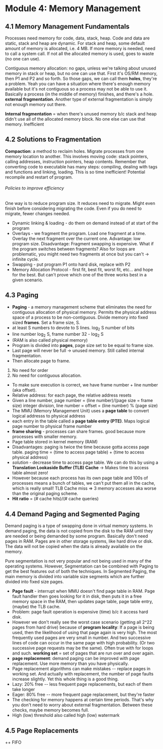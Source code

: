 # Module 4: Memory Management

## 4.1 Memory Management Fundamentals

Processes need memory for code, data, stack, heap. Code and data are static, stack and heap are dynamic. For stack and heap, some default amount of memory is allocated, i.e. 4 MB. If more memory is needed, need to call a system call. If not all the allocated memory is used, goes to waste (no one can use).

Contiguous memory allocation: no gaps, unless we're talking about unused memory in stack or heap, but no one can use that. First it's OS/RM memory, then P1 and P2 and so forth. So those gaps, we can call them **holes**, they're a problem. Yeah you can have a situation where there's enough memory available but it's not contiguous so a process may not be able to use it. Basically a process (in the middle of memory) finishes, and there's a hole. **external fragmentation**. Another type of external fragmentation is simply not enough memory out there.

**Internal fragmentation** = when there's unused memory b/c stack and heap didn't use all of the allocated memory block. No one else can use that memory. Inefficient

## 4.2 Solutions to Fragmentation

**Compaction**: a method to reclaim holes. Migrate processes from one memory location to another. This involves moving code: stack pointers, calling addresses, instruction pointers, heap contents. Remember that converting code to executable has many steps: compiling, dealing with tags and functions and linking, loading. This is so time inefficient! Potential recompile and restart of program.
###### Policies to improve efficiency
One way is to reduce program size. It reduces need to migrate. Might even finish before considering migrating the code. Even if you do need to migrate, fewer changes needed.
+ Dynamic linking & loading - do them on demand instead of at start of the program
+ Overlays - we fragment the program. Load one fragment at a time. Overlay the next fragment over the current one. Advantage: low program size. Disadvantage: Fragment swapping is expensive. What if the program switches between fragments? Also for loops are problematic, you might need two fragments at once but you can't -> infinite cycle.
+ Swapping - put program P1 onto hard disk, replace with P2
+ Memory Allocation Protocol - first fit, best fit, worst fit, etc... and hope for the best. But can't prove which one of the three works best in a given scenario.

## 4.3 Paging

+ **Paging** - a memory management scheme that eliminates the need for contiguous allocation of physical memory. Permits the physical address space of a process to be non-contiguous. Divide memory into fixed sized **frames**. Set a frame size, S.
+ at least S numbers to devote to S lines. log<sub>2</sub> S number of bits
+ line number log<sub>2</sub> S, frame number 32 - log<sub>2</sub> S
+ (RAM is also called physical memory)
+ Program is divided into **pages**, page size set to be equal to frame size.
+ Last page will never be full -> unused memory. Still called internal fragmentation.
+ Then allocate page to frame.
1. No need for order
2. No need for contiguous allocation.
+ To make sure execution is correct, we have frame number + line number (aka offset).
+ Relative address: for each page, the relative address resets
+ Given a line number, page number = (line number)/(page size = frame size) integer division, line number = offset = (line number) % (page size)
+ The MMU (Memory Management Unit) uses a **page table** to convert logical addresss to physical address
+ each entry in the table called a **page table entry (PTE)**. Maps logical page number to physical frame number
+ **frame sharing** - processes can share frames. good because more processes with smaller memory.
+ Page table stored in kernel memory (RAM)
+ Disadvantages: paging is twice the time because gotta access page table. paging time = (time to access page table) + (time to access physical address)
+ *solution* - decrease time to access page table. We can do this by using a **Translation Lookaside Buffer (TLB) Cache** -> Makes time to access table almost zero!
+ However because each process has its own page table and 100s of processes means a bunch of tables, we can't put them all in the cache, which is really small! TLB Cache miss => 3 memory accesses aka worse than the original paging scheme.
+ **Hit ratio** = (# cache hits)/(# cache queries)

## 4.4 Demand Paging and Segmented Paging

Demand paging is a type of swapping done in virtual memory systems. In demand paging, the data is not copied from the disk to the RAM until they are needed or being demanded by some program. Basically don't need pages in RAM. Pages are in other storage systems, like hard drive or disk. The data will not be copied when the data is already available on the memory.

Pure segmentation is not very popular and not being used in many of the operating systems. However, Segmentation can be combined with Paging to get the best features out of both the techniques. In Segmented Paging, the main memory is divided into variable size segments which are further divided into fixed size pages.

+ **Page fault** - interrupt when MMU doesn't find page table in RAM. Page fault handler then goes looking for it in disk, then puts it in a free memory space in the RAM, then updates page table, page table entry, (maybe) the TLB cache.
+ Problem: page fault operation is expensive (time) b/c it access hard disk.
+ However we don't really see the worst case scenario (getting all 2^22 pages from hard drive) because of **program locality**: If a page is being used, then the likelihood of using that page again is very high. The most frequently used pages are very small in number. And two successive lines of code can occur in the same page with high probability. (Or two successive page requests may be the same). Often true with for loops and such. **working set** = set of pages that are run over and over again.
+ **page replacement**: demand paging can be improved with page replacement. Use more memory than you have physically.
+ Page replacement algorithms can make mistakes -- replace pages in working set. And actually with replacement, the number of page faults increase slightly. Yet this whole thing is a good thing.
+ Lazy: 20% free -- less frequent page replacements, but each of them take longer
+ Eager: 80% free -- more frequent page replacement, but they're faster
+ The checking for memory happens at certain time periods. That's why you don't need to worry about external fragmentation. Between these checks, maybe memory becomes full.
+ High (low) threshold also called high (low) watermark

## 4.5 Page Replacements

++ FIFO

